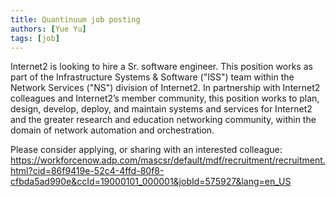 ```yaml
---
title: Quantinuum job posting
authors: [Yue Yu]
tags: [job]
---
```


Internet2 is looking to hire a Sr. software engineer. This position works as part of the Infrastructure Systems & Software ("ISS") team within the Network Services ("NS") division of Internet2. In partnership with Internet2 colleagues and Internet2’s member community, this position works to plan, design, develop, deploy, and maintain systems and services for Internet2 and the greater research and education networking community, within the domain of network automation and orchestration.
 
Please consider applying, or sharing with an interested colleague:
https://workforcenow.adp.com/mascsr/default/mdf/recruitment/recruitment.html?cid=86f9419e-52c4-4ffd-80f8-cfbda5ad990e&ccId=19000101_000001&jobId=575927&lang=en_US
 